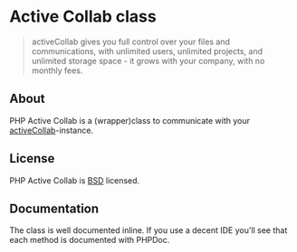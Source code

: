 # Active Collab class

> activeCollab gives you full control over your files and communications, with unlimited users, unlimited projects, and unlimited storage space - it grows with your company, with no monthly fees.

## About

PHP Active Collab is a (wrapper)class to communicate with your [activeCollab](http://activecollab.com)-instance.

## License

PHP Active Collab is [BSD](http://classes.verkoyen.eu/overview/bsd) licensed.

## Documentation

The class is well documented inline. If you use a decent IDE you'll see that each method is documented with PHPDoc.